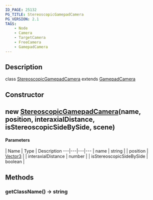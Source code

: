 ```yaml
---
ID_PAGE: 25132
PG_TITLE: StereoscopicGamepadCamera
PG_VERSION: 2.1
TAGS:
    - Node
    - Camera
    - TargetCamera
    - FreeCamera
    - GamepadCamera
---
```

## Description

class [StereoscopicGamepadCamera](/classes/3.1/StereoscopicGamepadCamera) extends [GamepadCamera](/classes/3.1/GamepadCamera)



## Constructor

## new [StereoscopicGamepadCamera](/classes/3.1/StereoscopicGamepadCamera)(name, position, interaxialDistance, isStereoscopicSideBySide, scene)



#### Parameters
 | Name | Type | Description
---|---|---|---
 | name | string | 
 | position | [Vector3](/classes/3.1/Vector3) | 
 | interaxialDistance | number | 
 | isStereoscopicSideBySide | boolean | 
## Methods

### getClassName() &rarr; string


